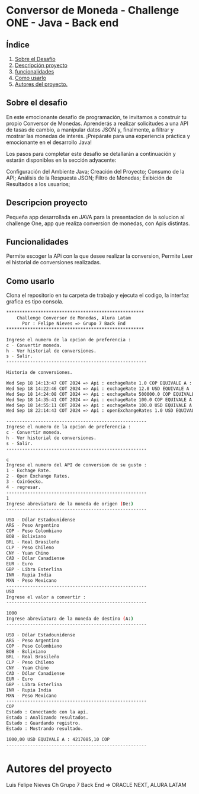 # Conversor de Moneda - Challenge ONE - Java - Back end

## Índice
1. [Sobre el Desafío](#sobre-el-desafio)
2. [Descripción proyecto](#descripcion-proyecto)
3. [funcionalidades](#funcionalidades)
4. [Como usarlo](#como-usarlo)
5. [Autores del proyecto.](#autores-del-proyecto)


## Sobre el desafio

En este emocionante desafío de programación, te invitamos a construir 
tu propio Conversor de Monedas. Aprenderás a realizar solicitudes a 
una API de tasas de cambio, a manipular datos JSON y, 
finalmente, a filtrar y mostrar las monedas de interés. 
¡Prepárate para una experiencia práctica y emocionante en el desarrollo Java!

Los pasos para completar este desafío se detallarán a continuación y estarán 
disponibles en la sección adyacente:

Configuración del Ambiente Java;
Creación del Proyecto;
Consumo de la API;
Análisis de la Respuesta JSON;
Filtro de Monedas;
Exibición de Resultados a los usuarios;

## Descripcion proyecto

Pequeña app desarrollada en JAVA para la presentacion de la solucion al challenge One,
app que realiza conversion de monedas, con Apis distintas.

## Funcionalidades

Permite escoger la APi con la que desee realizar la conversion,
Permite Leer el historial de conversiones realizadas.

## Como usarlo

Clona el repositorio en tu carpeta de trabajo y ejecuta el codigo, la interfaz grafica es tipo consola.

```bash
****************************************************
    Challenge Conversor de Monedas, Alura Latam
      Por : Felipe Nieves => Grupo 7 Back End
****************************************************

Ingrese el numero de la opcion de preferencia :
c - Convertir moneda.
h - Ver historial de conversiones.
s - Salir.
-----------------------------------------------------

Historia de conversiones.

Wed Sep 18 14:13:47 COT 2024 => Api : exchageRate 1.0 COP EQUIVALE A : 0.004558 MXN
Wed Sep 18 14:22:46 COT 2024 => Api : exchageRate 12.0 USD EQUIVALE A : 50750.316 COP
Wed Sep 18 14:24:08 COT 2024 => Api : exchageRate 500000.0 COP EQUIVALE A : 118.225 USD
Wed Sep 18 14:35:41 COT 2024 => Api : exchageRate 100.0 COP EQUIVALE A : 100.0 COP
Wed Sep 18 14:55:11 COT 2024 => Api : exchageRate 100.0 USD EQUIVALE A : 422919.3 COP
Wed Sep 18 22:14:43 COT 2024 => Api : openExchangeRates 1.0 USD EQUIVALE A : 0.0 USD

-----------------------------------------------------
Ingrese el numero de la opcion de preferencia :
c - Convertir moneda.
h - Ver historial de conversiones.
s - Salir.
-----------------------------------------------------

c
Ingrese el numero del API de conversion de su gusto :
1 - Exchage Rate.
2 - Open Exchange Rates.
3 - CoinGecko.
4 - regresar.
-----------------------------------------------------
1
Ingrese abreviatura de la moneda de origen (De:)
-----------------------------------------------------

USD - Dólar Estadounidense
ARS - Peso Argentino
COP - Peso Colombiano
BOB - Boliviano
BRL - Real Brasileño
CLP - Peso Chileno
CNY - Yuan Chino
CAD - Dólar Canadiense
EUR - Euro
GBP - Libra Esterlina
INR - Rupia India
MXN - Peso Mexicano
-----------------------------------------------------
USD
Ingrese el valor a convertir :
-----------------------------------------------------

1000
Ingrese abreviatura de la moneda de destino (A:)
-----------------------------------------------------

USD - Dólar Estadounidense
ARS - Peso Argentino
COP - Peso Colombiano
BOB - Boliviano
BRL - Real Brasileño
CLP - Peso Chileno
CNY - Yuan Chino
CAD - Dólar Canadiense
EUR - Euro
GBP - Libra Esterlina
INR - Rupia India
MXN - Peso Mexicano
-----------------------------------------------------
COP
Estado : Conectando con la api.
Estado : Analizando resultados.
Estado : Guardando registro.
Estado : Mostrando resultado.

1000,00 USD EQUIVALE A : 4217085,10 COP
-----------------------------------------------------
```

# Autores del proyecto

Luis Felipe Nieves Ch
Grupo 7 Back End => ORACLE NEXT, ALURA LATAM
